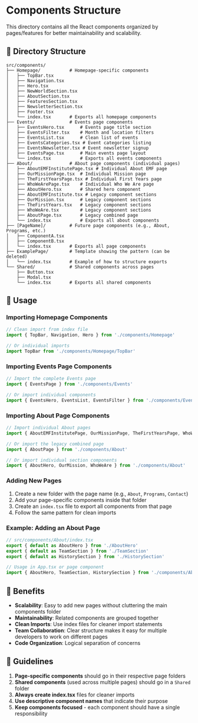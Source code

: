 # Components Structure

This directory contains all the React components organized by pages/features for better maintainability and scalability.

## 📁 Directory Structure

```
src/components/
├── Homepage/           # Homepage-specific components
│   ├── TopBar.tsx
│   ├── Navigation.tsx
│   ├── Hero.tsx
│   ├── NewWorldSection.tsx
│   ├── AboutSection.tsx
│   ├── FeaturesSection.tsx
│   ├── NewsletterSection.tsx
│   ├── Footer.tsx
│   └── index.tsx       # Exports all homepage components
├── Events/             # Events page components
│   ├── EventsHero.tsx      # Events page title section
│   ├── EventsFilter.tsx    # Month and location filters
│   ├── EventsList.tsx      # Clean list of events
│   ├── EventsCategories.tsx # Event categories listing
│   ├── EventsNewsletter.tsx # Event newsletter signup
│   ├── EventsPage.tsx      # Main events page layout
│   └── index.tsx           # Exports all events components
├── About/              # About page components (individual pages)
│   ├── AboutEMFInstitutePage.tsx # Individual About EMF page
│   ├── OurMissionPage.tsx  # Individual Mission page
│   ├── TheFirstYearsPage.tsx # Individual First Years page
│   ├── WhoWeArePage.tsx    # Individual Who We Are page
│   ├── AboutHero.tsx       # Shared hero component
│   ├── AboutEMFInstitute.tsx # Legacy component sections
│   ├── OurMission.tsx      # Legacy component sections
│   ├── TheFirstYears.tsx   # Legacy component sections
│   ├── WhoWeAre.tsx        # Legacy component sections
│   ├── AboutPage.tsx       # Legacy combined page
│   └── index.tsx           # Exports all about components
├── [PageName]/         # Future page components (e.g., About, Programs, etc.)
│   ├── ComponentA.tsx
│   ├── ComponentB.tsx
│   └── index.tsx       # Exports all page components
├── ExamplePage/        # Template showing the pattern (can be deleted)
│   └── index.tsx       # Example of how to structure exports
└── Shared/             # Shared components across pages
    ├── Button.tsx
    ├── Modal.tsx
    └── index.tsx       # Exports all shared components
```

## 🔧 Usage

### Importing Homepage Components
```typescript
// Clean import from index file
import { TopBar, Navigation, Hero } from './components/Homepage'

// Or individual imports
import TopBar from './components/Homepage/TopBar'
```

### Importing Events Page Components
```typescript
// Import the complete Events page
import { EventsPage } from './components/Events'

// Or import individual components
import { EventsHero, EventsList, EventsFilter } from './components/Events'
```

### Importing About Page Components
```typescript
// Import individual About pages
import { AboutEMFInstitutePage, OurMissionPage, TheFirstYearsPage, WhoWeArePage } from './components/About'

// Or import the legacy combined page
import { AboutPage } from './components/About'

// Or import individual section components
import { AboutHero, OurMission, WhoWeAre } from './components/About'
```

### Adding New Pages

1. Create a new folder with the page name (e.g., `About`, `Programs`, `Contact`)
2. Add your page-specific components inside that folder
3. Create an `index.tsx` file to export all components from that page
4. Follow the same pattern for clean imports

### Example: Adding an About Page

```typescript
// src/components/About/index.tsx
export { default as AboutHero } from './AboutHero'
export { default as TeamSection } from './TeamSection'
export { default as HistorySection } from './HistorySection'

// Usage in App.tsx or page component
import { AboutHero, TeamSection, HistorySection } from './components/About'
```

## 🎯 Benefits

- **Scalability**: Easy to add new pages without cluttering the main components folder
- **Maintainability**: Related components are grouped together
- **Clean Imports**: Use index files for cleaner import statements
- **Team Collaboration**: Clear structure makes it easy for multiple developers to work on different pages
- **Code Organization**: Logical separation of concerns

## 📝 Guidelines

1. **Page-specific components** should go in their respective page folders
2. **Shared components** (used across multiple pages) should go in a `Shared` folder
3. **Always create index.tsx** files for cleaner imports
4. **Use descriptive component names** that indicate their purpose
5. **Keep components focused** - each component should have a single responsibility 
